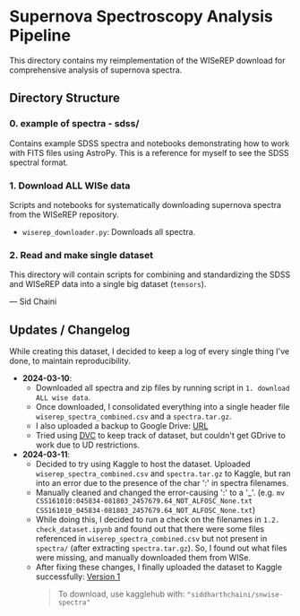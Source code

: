 # Supernova Spectroscopy Analysis Pipeline

This directory contains my reimplementation of the WISeREP download for comprehensive analysis of supernova spectra.

## Directory Structure

### 0. example of spectra - sdss/
Contains example SDSS spectra and notebooks demonstrating how to work with FITS files using AstroPy. This is a reference for myself to see the SDSS spectral format.

### 1. Download ALL WISe data
Scripts and notebooks for systematically downloading supernova spectra from the WISeREP repository. 
- `wiserep_downloader.py`: Downloads all spectra.

### 2. Read and make single dataset
This directory will contain scripts for combining and standardizing the SDSS and WISeREP data into a single big dataset (`tensors`).

— Sid Chaini


## Updates / Changelog
While creating this dataset, I decided to keep a log of every single thing I've done, to maintain reproducibility.
- **2024-03-10**: 
    - Downloaded all spectra and zip files by running script in `1. download ALL wise data`. 
    - Once downloaded, I consolidated everything into a single header file `wiserep_spectra_combined.csv` and a `spectra.tar.gz`. 
    - I also uploaded a backup to Google Drive: [URL](https://drive.google.com/drive/folders/1Vnei8ACiY5gjRboYTPTQN2t569oPIRDi?usp=sharing)
    - Tried using [DVC](https://dvc.org/) to keep track of dataset, but couldn't get GDrive to work due to UD restrictions.
- **2024-03-11**: 
    - Decided to try using Kaggle to host the dataset. Uploaded `wiserep_spectra_combined.csv` and `spectra.tar.gz` to Kaggle, but ran into an error due to the presence of the char ':' in spectra filenames.
    - Manually cleaned and changed the error-causing ':' to a '_'. (e.g. `mv CSS161010:045834-081803_2457679.64_NOT_ALFOSC_None.txt CSS161010_045834-081803_2457679.64_NOT_ALFOSC_None.txt`)
    - While doing this, I decided to run a check on the filenames in `1.2. check_dataset.ipynb` and found out that there were some files referenced in `wiserep_spectra_combined.csv` but not present in `spectra/` (after extracting `spectra.tar.gz`). So, I found out what files were missing, and manually downloaded them from WISe.
    - After fixing these changes, I finally uploaded the dataset to Kaggle successfully: [Version 1](https://www.kaggle.com/datasets/siddharthchaini/snwise-spectra) 
        > To download, use kagglehub with: `"siddharthchaini/snwise-spectra"`